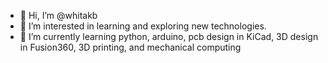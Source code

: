 - 👋 Hi, I’m @whitakb
- 👀 I’m interested in learning and exploring new technologies.
- 🌱 I’m currently learning python, arduino, pcb design in KiCad, 3D design in Fusion360, 3D printing, and mechanical computing

<!---
whitakb/whitakb is a ✨ special ✨ repository because its `README.md` (this file) appears on your GitHub profile.
You can click the Preview link to take a look at your changes.
--->
